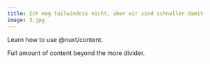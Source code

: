 ```yaml
---
title: Ich mag tailwindcss nicht, aber wir sind schneller damit
image: 3.jpg
---
```


Learn how to use @nuxt/content.

<!--more-->

Full amount of content beyond the more divider.
